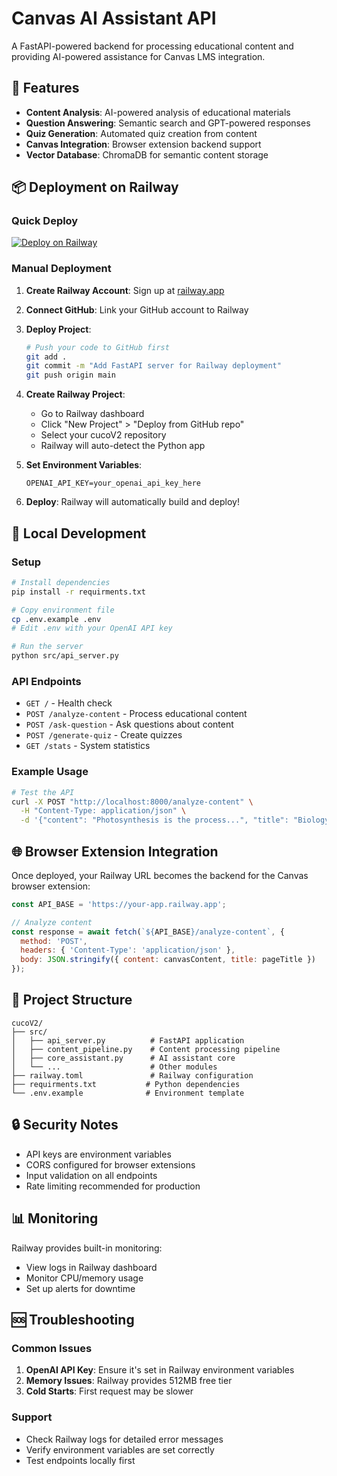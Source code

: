 # Canvas AI Assistant API

A FastAPI-powered backend for processing educational content and providing AI-powered assistance for Canvas LMS integration.

## 🚀 Features

- **Content Analysis**: AI-powered analysis of educational materials
- **Question Answering**: Semantic search and GPT-powered responses
- **Quiz Generation**: Automated quiz creation from content
- **Canvas Integration**: Browser extension backend support
- **Vector Database**: ChromaDB for semantic content storage

## 📦 Deployment on Railway

### Quick Deploy

[![Deploy on Railway](https://railway.app/button.svg)](https://railway.app/template/your-template-id)

### Manual Deployment

1. **Create Railway Account**: Sign up at [railway.app](https://railway.app)

2. **Connect GitHub**: Link your GitHub account to Railway

3. **Deploy Project**:
   ```bash
   # Push your code to GitHub first
   git add .
   git commit -m "Add FastAPI server for Railway deployment"
   git push origin main
   ```

4. **Create Railway Project**:
   - Go to Railway dashboard
   - Click "New Project" > "Deploy from GitHub repo"
   - Select your cucoV2 repository
   - Railway will auto-detect the Python app

5. **Set Environment Variables**:
   ```
   OPENAI_API_KEY=your_openai_api_key_here
   ```

6. **Deploy**: Railway will automatically build and deploy!

## 🔧 Local Development

### Setup

```bash
# Install dependencies
pip install -r requirments.txt

# Copy environment file
cp .env.example .env
# Edit .env with your OpenAI API key

# Run the server
python src/api_server.py
```

### API Endpoints

- `GET /` - Health check
- `POST /analyze-content` - Process educational content
- `POST /ask-question` - Ask questions about content
- `POST /generate-quiz` - Create quizzes
- `GET /stats` - System statistics

### Example Usage

```bash
# Test the API
curl -X POST "http://localhost:8000/analyze-content" \
  -H "Content-Type: application/json" \
  -d '{"content": "Photosynthesis is the process...", "title": "Biology Chapter 1"}'
```

## 🌐 Browser Extension Integration

Once deployed, your Railway URL becomes the backend for the Canvas browser extension:

```javascript
const API_BASE = 'https://your-app.railway.app';

// Analyze content
const response = await fetch(`${API_BASE}/analyze-content`, {
  method: 'POST',
  headers: { 'Content-Type': 'application/json' },
  body: JSON.stringify({ content: canvasContent, title: pageTitle })
});
```

## 📁 Project Structure

```
cucoV2/
├── src/
│   ├── api_server.py          # FastAPI application
│   ├── content_pipeline.py    # Content processing pipeline
│   ├── core_assistant.py      # AI assistant core
│   └── ...                    # Other modules
├── railway.toml               # Railway configuration
├── requirments.txt           # Python dependencies
└── .env.example              # Environment template
```

## 🔒 Security Notes

- API keys are environment variables
- CORS configured for browser extensions
- Input validation on all endpoints
- Rate limiting recommended for production

## 📊 Monitoring

Railway provides built-in monitoring:
- View logs in Railway dashboard
- Monitor CPU/memory usage
- Set up alerts for downtime

## 🆘 Troubleshooting

### Common Issues

1. **OpenAI API Key**: Ensure it's set in Railway environment variables
2. **Memory Issues**: Railway provides 512MB free tier
3. **Cold Starts**: First request may be slower

### Support

- Check Railway logs for detailed error messages
- Verify environment variables are set correctly
- Test endpoints locally first
